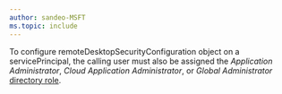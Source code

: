 ```yaml
---
author: sandeo-MSFT
ms.topic: include
---
```


To configure remoteDesktopSecurityConfiguration object on a servicePrincipal, the calling user must also be assigned the *Application Administrator*, *Cloud Application Administrator*, or *Global Administrator* [directory role](/azure/active-directory/roles/permissions-reference?toc=%2Fgraph%2Ftoc.json).
